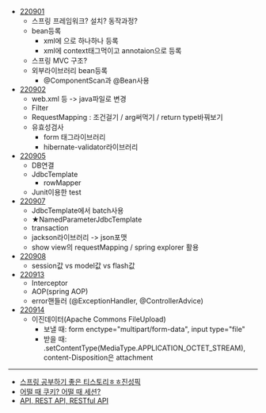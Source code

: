 - [220901](./Spring정리/220901.md)
  - 스프링 프레임워크? 설치? 동작과정?
  - bean등록 
    - xml에 <bean>으로 하나하나 등록
    - xml에 context태그먹이고 annotaion으로 등록
  - 스프링 MVC 구조?
  - 외부라이브러리 bean등록
    - @ComponentScan과 @Bean사용
- [220902](./Spring정리/220902.md)
  - web.xml 등 -> java파일로 변경
  - Filter
  - RequestMapping : 조건걸기 / arg써먹기 / return type바꿔보기
  - 유효성검사
    - form 태그라이브러리
    - hibernate-validator라이브러리
- [220905](./Spring정리/220905.md)
  - DB연결
  - JdbcTemplate
    - rowMapper
  - Junit이용한 test
- [220907](./Spring정리/220907.md)
  - JdbcTemplate에서 batch사용
  - ★NamedParameterJdbcTemplate
  - transaction 
  - jackson라이브러리 -> json포맷
  - show view의 requestMapping / spring explorer 활용
- [220908](./Spring정리/220908.md)
  - session값 vs model값 vs flash값
- [220913](./Spring정리/220913.md)
  - Interceptor
  - AOP(spring AOP)
  - error핸들러 (@ExceptionHandler, @ControllerAdvice)
- [220914](./Spring정리/220914.md)
  - 이진데이터(Apache Commons FileUpload)
    - 보낼 때: form enctype="multipart/form-data", input type="file"
    - 받을 때: .setContentType(MediaType.APPLICATION_OCTET_STREAM), content-Disposition은 attachment
    
----

- [스프링 공부하기 좋은 티스토리ㅎㅎ진성픽](https://dev-coco.tistory.com/70)
- [어떨 때 쿠키? 어떨 때 세션?](https://dev-coco.tistory.com/61) 
- [API, REST API, RESTful API](https://velog.io/@taeha7b/api-restapi-restfulapi) 
